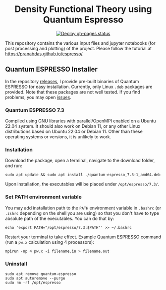 <h1 align="center">Density Functional Theory using Quantum Espresso</h1>

<p align="center">
  <a href="https://github.com/pranabdas/espresso/actions/workflows/deploy-gh-pages.yml"><img src="https://github.com/pranabdas/espresso/actions/workflows/deploy-gh-pages.yml/badge.svg" alt="Deploy gh-pages status"></a>
</p>

This repository contains the various input files and jupyter notebooks (for post
processing and plotting) of the project. Please follow the tutorial at
https://pranabdas.github.io/espresso/


## Quantum ESPRESSO Installer

In the repository [releases](https://github.com/pranabdas/espresso/releases),
I provide pre-built binaries of Quantum ESPRESSO for easy installation.
Currently, only Linux `.deb` packages are provided. Note that these packages are
not well tested. If you find problems, you may open [issues](
https://github.com/pranabdas/espresso/issues).

### Quantum ESPRESSO 7.3

Compiled using GNU libraries with parallel/OpenMPI enabled on a Ubuntu 22.04
system. It should also work on Debian 11, or any other Linux distributions based
on Ubuntu 22.04 or Debian 11. Other than these operating systems or versions, it
is unlikely to work.

### Installation

Download the package, open a terminal, navigate to the download folder, and run:

```console
sudo apt update && sudo apt install ./quantum-espresso_7.3-1_amd64.deb
```

Upon installation, the executables will be placed under `/opt/espresso/7.3/`.

### Set PATH environment variable

You may add installation path to the `PATH` environment variable in `.bashrc`
(or `.zshrc` depending on the shell you are using) so that you don't have to
type absolute path of the executables. You can do that by:

```console
echo 'export PATH="/opt/espresso/7.3:$PATH"' >> ~/.bashrc
```

Restart your terminal to take effect. Example Quantum ESPRESSO command (run a
`pw.x` calculation using 4 processors):

```console
mpirun -np 4 pw.x -i filename.in > filename.out
```

### Uninstall

```console
sudo apt remove quantum-espresso
sudo apt autoremove --purge
sudo rm -rf /opt/espresso
```

